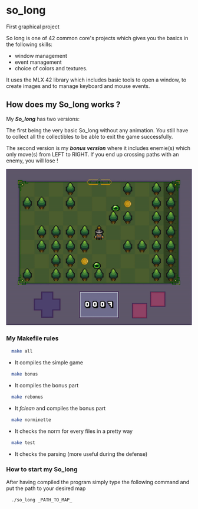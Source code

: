 # so_long
First graphical project

So long is one of 42 common core's projects which gives you the basics in the following skills:
- window management
- event management
- choice of colors and textures.

It uses the MLX 42 library which includes basic tools to open a window, to create images and to manage keyboard and mouse events.

## How does my So_long works ?

My ***So_long*** has two versions:

The first being the very basic So_long without any animation. You still have to collect all the collectibles to be able to exit the game successfully.

The second version is my **_bonus version_** where it includes enemie(s) which only move(s) from LEFT to RIGHT. If you end up crossing paths with an enemy, you will lose !

![so_long](https://github.com/Nonino42/so_long/blob/master/github_so_long.gif)

### My Makefile rules

```bash
  make all
```
- It compiles the simple game

```bash
  make bonus
```
- It compiles the bonus part

```bash
  make rebonus
```
- It _fclean_ and compiles the bonus part

```bash
  make norminette
```
- It checks the norm for every files in a pretty way

```bash
  make test
```
- It checks the parsing (more useful during the defense)

### How to start my So_long
After having compiled the program simply type the following command and put the path to your desired map
```bash
  ./so_long _PATH_TO_MAP_
```
